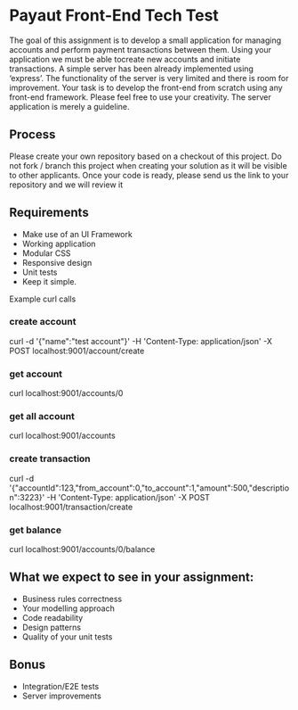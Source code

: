 # Payaut Front-End Tech Test

The goal of this assignment is to develop a small application for managing accounts and perform payment transactions between them. 
Using your application we must be able tocreate new accounts and initiate transactions. 
A simple server has been already implemented using ‘express’. 
The functionality of the server is very limited and there is room for improvement. 
Your task is to develop the front-end from scratch using any front-end framework.
Please feel free to use your creativity. The server application is merely a guideline.

## Process

Please create your own repository based on a checkout of this project. 
Do not fork / branch this project when creating your solution as it will be visible to other applicants. 
Once your code is ready, please send us the link to your repository and we will review it

## Requirements

* Make use of an UI Framework
* Working application
* Modular CSS
* Responsive design
* Unit tests
* Keep it simple. 

Example curl calls

### create account 

curl -d '{"name":"test account"}' -H 'Content-Type: application/json' -X POST localhost:9001/account/create

### get account

curl localhost:9001/accounts/0

### get all account

curl localhost:9001/accounts

### create transaction 

curl -d '{"accountId":123,"from_account":0,"to_account":1,"amount":500,"description":3223}' -H 'Content-Type: application/json' -X POST localhost:9001/transaction/create

### get balance

curl localhost:9001/accounts/0/balance

## What we expect to see in your assignment: 

* Business rules correctness
* Your modelling approach
* Code readability
* Design patterns
* Quality of your unit tests

## Bonus

* Integration/E2E tests
* Server improvements